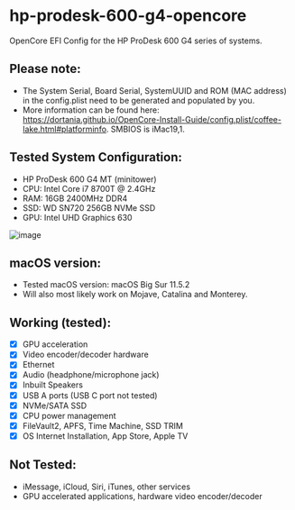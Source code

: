 # hp-prodesk-600-g4-opencore
OpenCore EFI Config for the HP ProDesk 600 G4 series of systems.

## Please note: 
* The System Serial, Board Serial, SystemUUID and ROM (MAC address) in the config.plist need to be generated and populated by you.
* More information can be found here: https://dortania.github.io/OpenCore-Install-Guide/config.plist/coffee-lake.html#platforminfo. SMBIOS is iMac19,1.

## Tested System Configuration:
* HP ProDesk 600 G4 MT (minitower)
* CPU: Intel Core i7 8700T @ 2.4GHz
* RAM: 16GB 2400MHz DDR4
* SSD: WD SN720 256GB NVMe SSD
* GPU: Intel UHD Graphics 630

![image](https://cdn.upload.systems/uploads/luu1wudX.png)

## macOS version:
* Tested macOS version: macOS Big Sur 11.5.2
* Will also most likely work on Mojave, Catalina and Monterey.

## Working (tested):
* [x] GPU acceleration
* [x] Video encoder/decoder hardware
* [x] Ethernet
* [x] Audio (headphone/microphone jack)
* [x] Inbuilt Speakers
* [x] USB A ports (USB C port not tested)
* [x] NVMe/SATA SSD
* [x] CPU power management
* [x] FileVault2, APFS, Time Machine, SSD TRIM
* [x] OS Internet Installation, App Store, Apple TV

## Not Tested:
* iMessage, iCloud, Siri, iTunes, other services
* GPU accelerated applications, hardware video encoder/decoder
